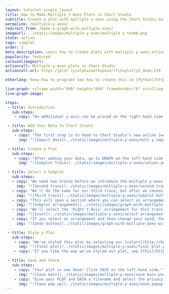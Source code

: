 ```yaml
---
layout: tutorial-single_layout
title: How to Make Multiple Y-Axes Plots in Chart Studio
subtitle: Create a plot with multiple y-axes using the Chart Studio data visualization tool
permalink: /multiple-y-axes/
redirect_from: /make-a-graph-with-multiple-axes/
imageurl: ../static/images/multiple-y-axes/multiple y thumb.png
state: active
tags: subplot
order: 3
meta_description: Learn how to create plots with multiple y-axes online using Chart Studio graphing software.
popularity: featured
carouselimageurl:
actioncall: Multiple y-axes plots in Chart Studio
actioncall-url: https://plot.ly/alpha/workspace/?fid=plotly2_demo:219

otherlang: Know how to program? See how to create this in [Python](https://plot.ly/python/multiple-axes/#multiple-yaxes) or [R](https://plot.ly/r/multiple-axes/#multiple-y-axes).

live-graph: <iframe width="900" height="800" frameborder="0" scrolling="no" src="https://plot.ly/~plotly2_demo/219.embed"></iframe>
live-graph-image:

steps:
 - title: Introduction
   sub-steps:
    - copy: "An additional y-axis can be placed on the right-hand side of your graph, and it's really simple to create. This feature is useful if you'd like to compare datasets with vastly different ranges or types of data."

 - title: Add Your Data to Chart Studio
   sub-steps:
    - copy: "The first step is to head to Chart Studio’s new online [workspace](https://plot.ly/create) and [add your data](http://help.plot.ly/add-data-to-the-plotly-grid/). It's also a good idea to name your columns beforehand (either by [adding your data](http://help.plot.ly/plotly1/add-data-to-the-plotly1-grid/#how-to-enter-data-in-the-grid) using [Chart Studio 1.0](https://plot.ly/plot), or naming them in the CSV or Excel file that you're uploading), and [label your axes](http://help.plot.ly/style-your-plots/#step-6-axes). This will make selecting specific traces easier."
      img: "![Import data](../static/images/multiple-y-axes/mult y import.png)"

 - title: Create a Plot
   sub-steps:
    - copy: "After adding your data, go to GRAPH on the left-hand side, then 'Create'. Choose your 'Chart type', and add your traces using the X and Y dropdown (this section is different depending on the [chart type]((http://help.plot.ly/tutorials/#basic)). We'll use the [grouped bar](http://help.plot.ly/grouped-bar-chart/) chart type for this tutorial."
      img: "![Subplot Trace](../static/images/multiple-y-axes/values.png)"

 - title: Select a Subplot
   sub-steps:
   - copy: "We need two traces before we introduce the multiple y-axes feature, so we'll click the blue '+Trace' button on the right-hand side of the panel to add the second trace."
     img: "![Second trace](../static/images/multiple-y-axes/second trace.png)"
   - copy: "We'll do the same for our third trace, but after we choose the [line graph](http://help.plot.ly/make-a-line-graph/) chart type for this trace and select our x and y values, we'll click on 'Subplot and Multiple Axes'."
     img: "![Third trace](../static/images/multiple-y-axes/subplot button.png)"
   - copy: "This will open a section where you can select an arrangement for your subplot."
     img: "![Subplot arrangement](../static/images/graph-with-multiple-axes-with-excel/arrangements.png)"
   - copy: "We'll select the 'Right Y-Axis' arrangement for this trace, and click CONFIRM."
     img: "![Inset](../static/images/multiple-y-axes/select arrangement.png)"
   - copy: "If you select an arrangement and then change your mind, the 'Undo' button will cancel the last arrangement selection *only*. This is very important to remember."
     img: "![Undo button](../static/images/graph-with-multiple-axes-with-excel/general undo button.png)"

 - title: Style a Plot
   sub-steps:
    - copy: "We've styled this plot by selecting our [colors](http://help.plot.ly/style-your-plots/#step-3-traces), dressing up our [legend](http://help.plot.ly/style-your-plots/#step-7-legend), adding [tick markers](http://help.plot.ly/style-your-plots/#step-6-axes), and playing with the [grid lines](http://help.plot.ly/style-your-plots/#step-6-axes). For more styling tips, consult [this](http://help.plot.ly/style-your-plots/) page."
      img: "![Final plot](../static/images/multiple-y-axes/final plot.png)"
    - copy: "If you like the way we've styled our plot, see [this](http://help.plot.ly/style-your-plots/) great tutorial."

 - title: Save and Share
   sub-steps:
    - copy: "Your plot is now done! Click SAVE on the left-hand side."
      img: "![Save main](../static/images/multiple-y-axes/save main.png)"
    - copy: "Give your PLOT and DATA a filename and select the privacy setting. For more information on how sharing works, including the difference between private, public, and secret sharing, visit [this](http://help.plot.ly/save-share-and-export-in-plotly/) page."
      img: "![Save pop-up](../static/images/multiple-y-axes/save popup.png)"
---
```

